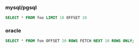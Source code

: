 ### mysql/pgsql

```sql
SELECT * FROM foo LIMIT 10 OFFSET 20
```

### oracle

```sql
SELECT * FROM foo OFFSET 20 ROWS FETCH NEXT 10 ROWS ONLY;
```